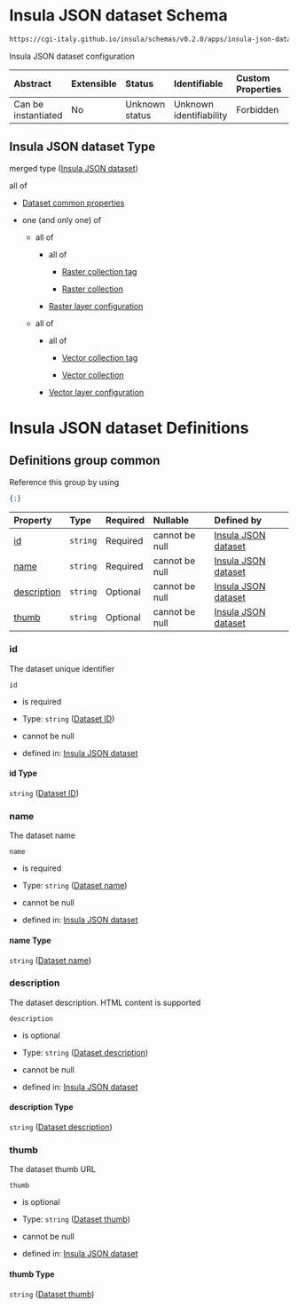 # Insula JSON dataset Schema

```txt
https://cgi-italy.github.io/insula/schemas/v0.2.0/apps/insula-json-dataset.schema.json
```

Insula JSON dataset configuration

| Abstract            | Extensible | Status         | Identifiable            | Custom Properties | Additional Properties | Access Restrictions | Defined In                                                                                             |
| :------------------ | :--------- | :------------- | :---------------------- | :---------------- | :-------------------- | :------------------ | :----------------------------------------------------------------------------------------------------- |
| Can be instantiated | No         | Unknown status | Unknown identifiability | Forbidden         | Allowed               | none                | [insula-json-dataset.schema.json](schemas/apps/insula-json-dataset.schema.json) |

## Insula JSON dataset Type

merged type ([Insula JSON dataset](insula-json-dataset.md))

all of

* [Dataset common properties](insula-json-dataset-defs-dataset-common-properties.md)

* one (and only one) of

  * all of

    * all of

      * [Raster collection tag](platform-collection-defs-raster-collection-tag.md)

      * [Raster collection](raster-collection.md)

    * [Raster layer configuration](insula-json-raster-dataset-allof-raster-layer-configuration.md)

  * all of

    * all of

      * [Vector collection tag](platform-collection-defs-vector-collection-tag.md)

      * [Vector collection](vector-collection.md)

    * [Vector layer configuration](insula-json-vector-dataset-allof-vector-layer-configuration.md)

# Insula JSON dataset Definitions

## Definitions group common

Reference this group by using

```json
{:}
```

| Property                    | Type     | Required | Nullable       | Defined by                                                                                                                                                                                                                                |
| :-------------------------- | :------- | :------- | :------------- | :---------------------------------------------------------------------------------------------------------------------------------------------------------------------------------------------------------------------------------------- |
| [id](#id)                   | `string` | Required | cannot be null | [Insula JSON dataset](insula-json-dataset-defs-dataset-common-properties-properties-dataset-id.md)                   |
| [name](#name)               | `string` | Required | cannot be null | [Insula JSON dataset](insula-json-dataset-defs-dataset-common-properties-properties-dataset-name.md)               |
| [description](#description) | `string` | Optional | cannot be null | [Insula JSON dataset](insula-json-dataset-defs-dataset-common-properties-properties-dataset-description.md) |
| [thumb](#thumb)             | `string` | Optional | cannot be null | [Insula JSON dataset](insula-json-dataset-defs-dataset-common-properties-properties-dataset-thumb.md)             |

### id

The dataset unique identifier

`id`

* is required

* Type: `string` ([Dataset ID](insula-json-dataset-defs-dataset-common-properties-properties-dataset-id.md))

* cannot be null

* defined in: [Insula JSON dataset](insula-json-dataset-defs-dataset-common-properties-properties-dataset-id.md)

#### id Type

`string` ([Dataset ID](insula-json-dataset-defs-dataset-common-properties-properties-dataset-id.md))

### name

The dataset name

`name`

* is required

* Type: `string` ([Dataset name](insula-json-dataset-defs-dataset-common-properties-properties-dataset-name.md))

* cannot be null

* defined in: [Insula JSON dataset](insula-json-dataset-defs-dataset-common-properties-properties-dataset-name.md)

#### name Type

`string` ([Dataset name](insula-json-dataset-defs-dataset-common-properties-properties-dataset-name.md))

### description

The dataset description. HTML content is supported

`description`

* is optional

* Type: `string` ([Dataset description](insula-json-dataset-defs-dataset-common-properties-properties-dataset-description.md))

* cannot be null

* defined in: [Insula JSON dataset](insula-json-dataset-defs-dataset-common-properties-properties-dataset-description.md)

#### description Type

`string` ([Dataset description](insula-json-dataset-defs-dataset-common-properties-properties-dataset-description.md))

### thumb

The dataset thumb URL

`thumb`

* is optional

* Type: `string` ([Dataset thumb](insula-json-dataset-defs-dataset-common-properties-properties-dataset-thumb.md))

* cannot be null

* defined in: [Insula JSON dataset](insula-json-dataset-defs-dataset-common-properties-properties-dataset-thumb.md)

#### thumb Type

`string` ([Dataset thumb](insula-json-dataset-defs-dataset-common-properties-properties-dataset-thumb.md))
